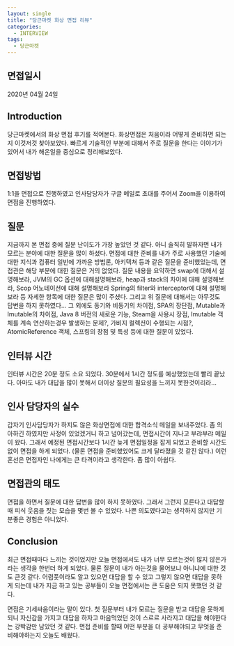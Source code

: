 ```yaml
---
layout: single
title: "당근마켓 화상 면접 리뷰"
categories:
  - INTERVIEW
tags:
  - 당근마켓
---
```


## 면접일시

2020년 04월 24일

## Introduction

당근마켓에서의 화상 면접 후기를 적어본다. 화상면접은 처음이라 어떻게 준비하면 되는지 이것저것 찾아보았다. 빠르게 기술적인 부분에 대해서 주로 질문을 한다는 이야기가 있어서 내가 해온일을 중심으로 정리해보았다.

## 면접방법

1:1을 면접으로 진행하였고 인사담당자가 구글 메일로 초대를 주어서 Zoom을 이용하여 면접을 진행하였다.

## 질문

지금까지 본 면접 중에 질문 난이도가 가장 높았던 것 같다. 아니 솔직히 말하자면 내가 모르는 분야에 대한 질문을 많이 하셨다. 면접에 대한 준비를 내가 주로 사용했던 기술에 대한 지식과 컴퓨터 일반에 가까운 방법론, 아키텍쳐 등과 같은 질문을 준비했었는데, 면접관은 해당 부분에 대한 질문은 거의 없었다.
질문 내용을 요약하면 swap에 대해서 설명해보라, JVM의 GC 옵션에 대해설명해보라, heap과 stack의 차이에 대해 설명해보라, Scop 어노테이션에 대해 설명해보라 Spring의 filter와 interceptor에 대해 설명해 보라 등 자세한 항목에 대한 질문은 많이 주셨다.
그리고 위 질문에 대해서는 아무것도 답변을 하지 못하였다...
그 외에도 동기와 비동기의 차이점, SPA의 장단점, Mutable과 Imutable의 차이점, Java 8 버전의 새로운 기능, Steam을 사용시 장점, Imutable 객체를 계속 연산하는경우 발생하는 문제?, 가비지 컬렉션이 수행되는 시점?, AtomicReference 객체, 스프링의 장점 및 특성 등에 대한 질문이 있었다.

## 인터뷰 시간

인터뷰 시간은 20분 정도 소요 되었다. 30분에서 1시간 정도를 예상했었는데 빨리 끝났다. 아마도 내가 대답을 많이 못해서 더이상 질문의 필요성을 느끼지 못한것이리라...

## 인사 담당자의 실수

갑자기 인사담당자가 하지도 않은 화상면접에 대한 합격소식 메일을 보내주었다. 좀 의아하긴 하였지만 사정이 있었겠거니 하고 넘어갔는데, 면접시간이 지나고 부랴부랴 메일이 왔다. 그래서 예정된 면접시간보다 1시간 늦게 면접일정을 잡게 되었고 준비할 시간도없이 면접을 하게 되었다. (물론 면접을 준비했었어도 크게 달라졌을 것 같진 않다.) 이런 혼선은 면접자인 나에게는 큰 타격이라고 생각한다. 좀 많이 아쉽다.

## 면접관의 태도

면접을 하면서 질문에 대한 답변을 많이 하지 못하였다. 그래서 그런지 모른다고 대답할때 피식 웃음을 짓는 모습을 몇번 볼 수 있었다. 나쁜 의도였다고는 생각하지 않지만 기분좋은 경험은 아니었다.

## Conclusion

최근 면접때마다 느끼는 것이었지만 오늘 면접에서도 내가 너무 모르는것이 많지 않은가 라는 생각을 한번더 하게 되었다. 물론 질문이 내가 아는것을 물어보냐 아니냐에 대한 것도 큰것 같다. 어렴풋이라도 알고 있으면 대답을 할 수 있고 그렇지 않으면 대답을 못하게 되는데 내가 지금 하고 있는 공부들이 오늘 면접에서는 큰 도움은 되지 못했던 것 같다.

면접은 기세싸움이라는 말이 있다. 첫 질문부터 내가 모르는 질문을 받고 대답을 못하게 되니 자신감을 가지고 대답을 하자고 마음먹었던 것이 스르르 사라지고 대답을 해야한다는 강박감만 남았던 것 같다. 면접 준비를 할때 어떤 부분을 더 공부해야되고 무엇을 준비해야하는지 오늘도 배웠다.
